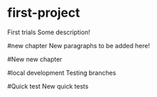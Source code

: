 # first-project
First trials
Some description!

#new chapter
New paragraphs to be added here!

#New new chapter

#local development
Testing branches

#Quick test
New quick tests
